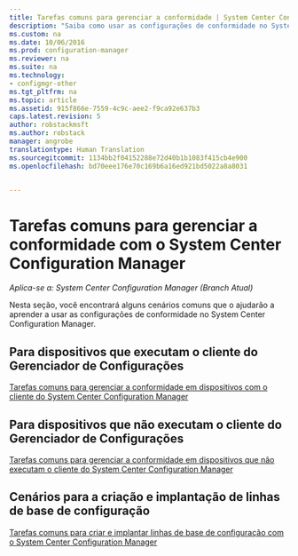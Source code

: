 ```yaml
---
title: Tarefas comuns para gerenciar a conformidade | System Center Configuration Manager
description: "Saiba como usar as configurações de conformidade no System Center Configuration Manager."
ms.custom: na
ms.date: 10/06/2016
ms.prod: configuration-manager
ms.reviewer: na
ms.suite: na
ms.technology:
- configmgr-other
ms.tgt_pltfrm: na
ms.topic: article
ms.assetid: 915f866e-7559-4c9c-aee2-f9ca92e637b3
caps.latest.revision: 5
author: robstackmsft
ms.author: robstack
manager: angrobe
translationtype: Human Translation
ms.sourcegitcommit: 1134bb2f04152288e72d40b1b1083f415cb4e900
ms.openlocfilehash: bd70eee176e70c169b6a16ed921bd5022a8a8031


---
```

# <a name="common-tasks-for-managing-compliance-with-system-center-configuration-manager"></a>Tarefas comuns para gerenciar a conformidade com o System Center Configuration Manager

*Aplica-se a: System Center Configuration Manager (Branch Atual)*

Nesta seção, você encontrará alguns cenários comuns que o ajudarão a aprender a usar as configurações de conformidade no System Center Configuration Manager.  

## <a name="for-devices-that-run-the-configuration-manager-client"></a>Para dispositivos que executam o cliente do Gerenciador de Configurações  
 [Tarefas comuns para gerenciar a conformidade em dispositivos com o cliente do System Center Configuration Manager](../../compliance/plan-design/common-tasks-for-managing-compliance-on-devices-with-the-client.md)  

## <a name="for-devices-that-do-not-run-the-configuration-manager-client"></a>Para dispositivos que não executam o cliente do Gerenciador de Configurações  
 [Tarefas comuns para gerenciar a conformidade em dispositivos que não executam o cliente do System Center Configuration Manager](../../compliance/plan-design/common-tasks-for-managing-compliance-on-devices-not-running-the-client.md)  

## <a name="scenarios-for-creating-and-deploying-configuration-baselines"></a>Cenários para a criação e implantação de linhas de base de configuração  
 [Tarefas comuns para criar e implantar linhas de base de configuração com o System Center Configuration Manager](../../compliance/plan-design/common-tasks-for-creating-and-deploying-configuration-baselines.md)  



<!--HONumber=Nov16_HO1-->


